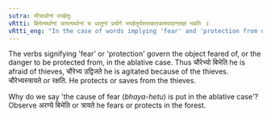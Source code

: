 ```yaml
---
sutra: भीत्रार्थानां भयहेतुः
vRtti: बिभेत्यर्थानां त्रायत्यर्थानां च धातूनां प्रयोगे भयहेतुर्यस्तत्कारकमपादानसंज्ञं भवति ॥
vRtti_eng: "In the case of words implying 'fear' and 'protection from danger' that from which the danger or fear procedes is called _Apadana_ _karaka_."
---
```

The verbs signifying 'fear' or 'protection' govern the object feared of, or the danger to be protected from, in the ablative case. Thus चौरेभ्यो बिभेति he is afraid of thieves, चौरेभ्य उद्विजते he is agitated because of the thieves. चौरेभ्यस्त्रायते or रक्षति. He protects or saves from the thieves.

Why do we say 'the cause of fear (_bhaya_-_hetu_) is put in the ablative case'? Observe अरण्ये बिभेति or त्रायते he fears or protects in the forest.

